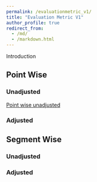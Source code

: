 ```yaml
---
permalink: /evaluationmetric_v1/
title: "Evaluation Metric V1"
author_profile: true
redirect_from: 
  - /md/
  - /markdown.html
---
```

Introduction

## Point Wise

### Unadjusted
[Point wise unadjusted](https://en.wikipedia.org/wiki/Precision_and_recall_)

### Adjusted


## Segment Wise

### Unadjusted

### Adjusted
